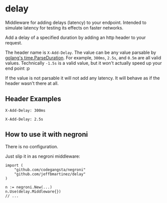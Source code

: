 # delay
Middleware for adding delays (latency) to your endpoint. Intended to simulate latency for testing its effects on faster networks.

Add a delay of a specified duration by adding an http header to your request.

The header name is `X-Add-Delay`. The value can be any value parsable by [golang's time.ParseDuration](http://golang.org/pkg/time/#ParseDuration). For example, `300ms`, `2.5s`, and `0.5m` are all valid values. Technically `-1.5s` is a valid value, but it won't actually speed up your end point :p

If the value is not parsable it will not add any latency. It will behave as if the header wasn't there at all.

## Header Examples

`X-Add-Delay: 300ms`

`X-Add-Delay: 2.5s`

## How to use it with negroni

There is no configuration.

Just slip it in as negroni middleware:

	import (
	    "github.com/codegangsta/negroni"
	    "github.com/jeffbmartinez/delay"
	)
	
    n := negroni.New(...)
	n.Use(delay.Middleware{})
	// ...
